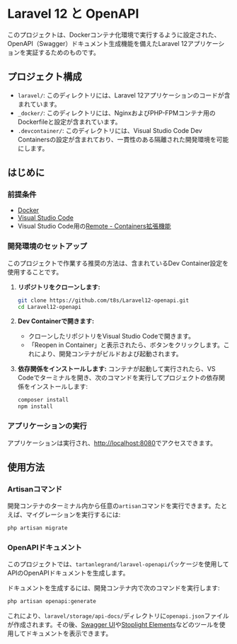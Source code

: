 # Laravel 12 と OpenAPI

このプロジェクトは、Dockerコンテナ化環境で実行するように設定された、OpenAPI（Swagger）ドキュメント生成機能を備えたLaravel 12アプリケーションを実証するためのものです。

## プロジェクト構成

- `laravel/`: このディレクトリには、Laravel 12アプリケーションのコードが含まれています。
- `_docker/`: このディレクトリには、NginxおよびPHP-FPMコンテナ用のDockerfileと設定が含まれています。
- `.devcontainer/`: このディレクトリには、Visual Studio Code Dev Containersの設定が含まれており、一貫性のある隔離された開発環境を可能にします。

## はじめに

### 前提条件

- [Docker](https://www.docker.com/get-started)
- [Visual Studio Code](https://code.visualstudio.com/)
- Visual Studio Code用の[Remote - Containers拡張機能](https://marketplace.visualstudio.com/items?itemName=ms-vscode-remote.remote-containers)

### 開発環境のセットアップ

このプロジェクトで作業する推奨の方法は、含まれているDev Container設定を使用することです。

1.  **リポジトリをクローンします:**
    ```bash
    git clone https://github.com/t8s/Laravel12-openapi.git
    cd Laravel12-openapi
    ```

2.  **Dev Containerで開きます:**
    - クローンしたリポジトリをVisual Studio Codeで開きます。
    - 「Reopen in Container」と表示されたら、ボタンをクリックします。これにより、開発コンテナがビルドおよび起動されます。

3.  **依存関係をインストールします:**
    コンテナが起動して実行されたら、VS Codeでターミナルを開き、次のコマンドを実行してプロジェクトの依存関係をインストールします:
    ```bash
    composer install
    npm install
    ```

### アプリケーションの実行

アプリケーションは実行され、[http://localhost:8080](http://localhost:8080)でアクセスできます。

## 使用方法

### Artisanコマンド

開発コンテナのターミナル内から任意の`artisan`コマンドを実行できます。たとえば、マイグレーションを実行するには:

```bash
php artisan migrate
```

### OpenAPIドキュメント

このプロジェクトでは、`tartanlegrand/laravel-openapi`パッケージを使用してAPIのOpenAPIドキュメントを生成します。

ドキュメントを生成するには、開発コンテナ内で次のコマンドを実行します:

```bash
php artisan openapi:generate
```

これにより、`laravel/storage/api-docs/`ディレクトリに`openapi.json`ファイルが作成されます。その後、[Swagger UI](https://swagger.io/tools/swagger-ui/)や[Stoplight Elements](https://stoplight.io/open-source/elements)などのツールを使用してドキュメントを表示できます。
